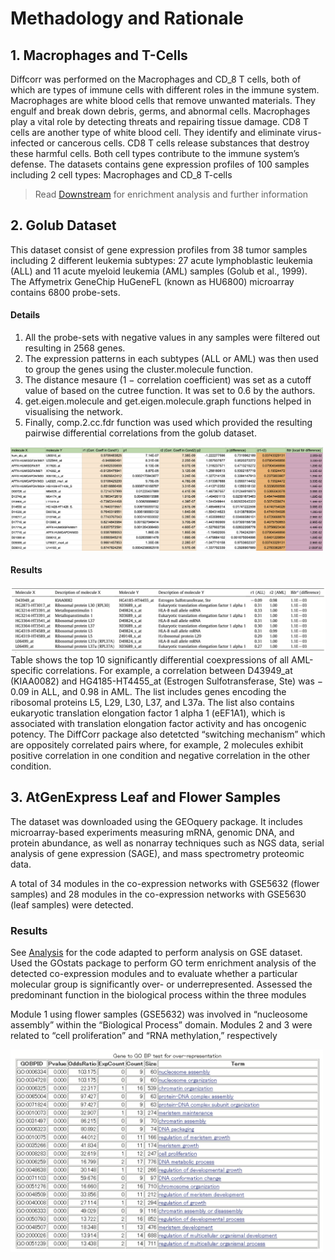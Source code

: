 # Methadology and Rationale

## 1. Macrophages and T-Cells
Diffcorr was performed on the Macrophages and CD_8 T cells, both of which are types of immune cells with different roles in the immune system. Macrophages are white blood cells that remove unwanted materials. They engulf and break down debris, germs, and abnormal cells. Macrophages play a vital role by detecting threats and repairing tissue damage. CD8 T cells are another type of white blood cell. They identify and eliminate virus-infected or cancerous cells. CD8 T cells release substances that destroy these harmful cells. Both cell types contribute to the immune system’s defense. The datasets contains gene expression profiles of 100 samples including 2 cell types: Macrophages and CD_8 T-cells

> Read [Downstream](https://github.com/aparnaullas97/grn-benchmark/blob/main/src/diffcorr/Downstream.md) for enrichment analysis and further information 

## 2. Golub Dataset
This dataset consist of gene expression profiles from 38 tumor samples including 2 different leukemia subtypes: 27 acute lymphoblastic leukemia (ALL) and 11 acute myeloid leukemia (AML) samples (Golub et al., 1999). 
The Affymetrix GeneChip HuGeneFL (known as HU6800) microarray contains 6800 probe-sets. 

#### Details
1. All the probe-sets with negative values in any samples were filtered out resulting in 2568 genes.
2. The expression patterns in each subtypes (ALL or AML) was then used to group the genes using the cluster.molecule function.
3. The distance mesaure (1 − correlation coefficient) was set as a cutoff value of based on the cutree function. It was set to 0.6 by the authors.
4. get.eigen.molecule and get.eigen.molecule.graph functions helped in visualising the network.
5. Finally, comp.2.cc.fdr function was used which provided the resulting pairwise differential correlations from the golub dataset. 

<img src="https://github.com/aparnaullas97/grn-benchmark/blob/main/src/diffcorr/ImageResouces/DiffCorr_Golub_Table.png" width="500" >

#### Results
<img src="https://github.com/aparnaullas97/grn-benchmark/blob/main/src/diffcorr/ImageResouces/DiffCorr_Golub_Results.png" width="900" >
Table shows the top 10 significantly differential coexpressions of all AML-specific correlations. 
For example, a correlation between D43949_at (KIAA0082) and HG4185-HT4455_at (Estrogen Sulfotransferase, Ste) was − 0.09 in ALL, and 0.98 in AML. 
The list includes genes encoding the ribosomal proteins L5, L29, L30, L37, and L37a. 
The list also contains eukaryotic translation elongation factor 1 alpha 1 (eEF1A1), which is associated with translation elongation factor activity and has oncogenic potency. 
The DiffCorr package also detetcted “switching mechanism” which are oppositely correlated pairs where, for example, 2 molecules exhibit positive correlation in one condition and negative correlation in the other condition.

## 3. AtGenExpress Leaf and Flower Samples
The dataset was downloaded using the GEOquery package. It includes microarray-based experiments measuring mRNA, genomic DNA, and protein abundance, as well as nonarray techniques such as NGS data, serial analysis of gene expression (SAGE), and mass spectrometry proteomic data.
   
A total of 34 modules in the co-expression networks with GSE5632 (flower samples) and 28 modules in the co-expression networks with GSE5630 (leaf samples) were detected.

### Results
See [Analysis](https://github.com/aparnaullas97/grn-benchmark/blob/main/src/diffcorr/Scripts/downstream_flower_leaf.R) for the code adapted to perform analysis on GSE dataset. Used the GOstats package to perform GO term enrichment analysis of the detected co-expression modules and to evaluate whether a particular molecular group is significantly over- or underrepresented. Assessed the predominant function in the biological process within the three modules

Module 1 using flower samples (GSE5632) was involved in “nucleosome assembly” within the “Biological Process” domain. Modules 2 and 3 were related to “cell proliferation” and “RNA methylation,” respectively

<img src="https://github.com/aparnaullas97/grn-benchmark/blob/main/src/diffcorr/ImageResouces/GO.png" width="500" >

